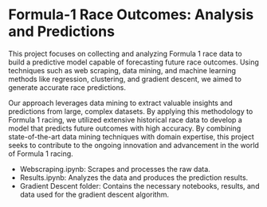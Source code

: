 # Formula-1 Race Outcomes: Analysis and Predictions

This project focuses on collecting and analyzing Formula 1 race data to build a predictive model capable of forecasting future race outcomes. Using techniques such as web scraping, data mining, and machine learning methods like regression, clustering, and gradient descent, we aimed to generate accurate race predictions.

Our approach leverages data mining to extract valuable insights and predictions from large, complex datasets. By applying this methodology to Formula 1 racing, we utilized extensive historical race data to develop a model that predicts future outcomes with high accuracy. By combining state-of-the-art data mining techniques with domain expertise, this project seeks to contribute to the ongoing innovation and advancement in the world of Formula 1 racing.

- Webscraping.ipynb: Scrapes and processes the raw data.
- Results.ipynb: Analyzes the data and produces the prediction results.
- Gradient Descent folder: Contains the necessary notebooks, results, and data used for the gradient descent algorithm.